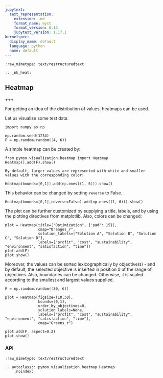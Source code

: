 ```yaml
---
jupytext:
  text_representation:
    extension: .md
    format_name: myst
    format_version: 0.13
    jupytext_version: 1.17.1
kernelspec:
  display_name: default
  language: python
  name: default
---
```


```{raw-cell}
:raw_mimetype: text/restructuredtext

.. _nb_heat:
```

## Heatmap

+++

For getting an idea of the distribution of values, heatmaps can be used.

Let us visualize some test data:

```{code-cell} ipython3
import numpy as np

np.random.seed(1234)
F = np.random.random((4, 6))
```

A simple heatmap can be created by:

```{code-cell} ipython3
from pymoo.visualization.heatmap import Heatmap
Heatmap().add(F).show()
```

```{raw-cell}
By default, larger values are represented with white and smaller values with the corresponding color:
```

```{code-cell} ipython3
Heatmap(bounds=[0,1]).add(np.ones((1, 6))).show() 
```

This behavior can be changed by setting `reverse` to False.

```{code-cell} ipython3
Heatmap(bounds=[0,1],reverse=False).add(np.ones((1, 6))).show() 
```

The plot can be further customized by supplying a title, labels, and by using the plotting directives from matplotlib. Also, colors can be changed:

```{code-cell} ipython3
plot = Heatmap(title=("Optimization", {'pad': 15}),
               cmap="Oranges_r",
               solution_labels=["Solution A", "Solution B", "Solution C", "Solution D"],
               labels=["profit", "cost", "sustainability", "environment", "satisfaction", "time"])
plot.add(F)
plot.show()
```

Moreover, the values can be sorted lexicographically by objective(s) - and by default, the selected objective is inserted in position 0 of the range of objectives. Also, boundaries can be changed. Otherwise, it is scaled according to the smallest and largest values supplied.

```{code-cell} ipython3
F = np.random.random((30, 6))

plot = Heatmap(figsize=(10,30),
               bounds=[0,1],
               order_by_objectives=0,
               solution_labels=None,
               labels=["profit", "cost", "sustainability", "environment", "satisfaction", "time"],
               cmap="Greens_r")

plot.add(F, aspect=0.2)
plot.show()
```

### API

```{raw-cell}
:raw_mimetype: text/restructuredtext

.. autoclass:: pymoo.visualization.heatmap.Heatmap
    :noindex:
```
